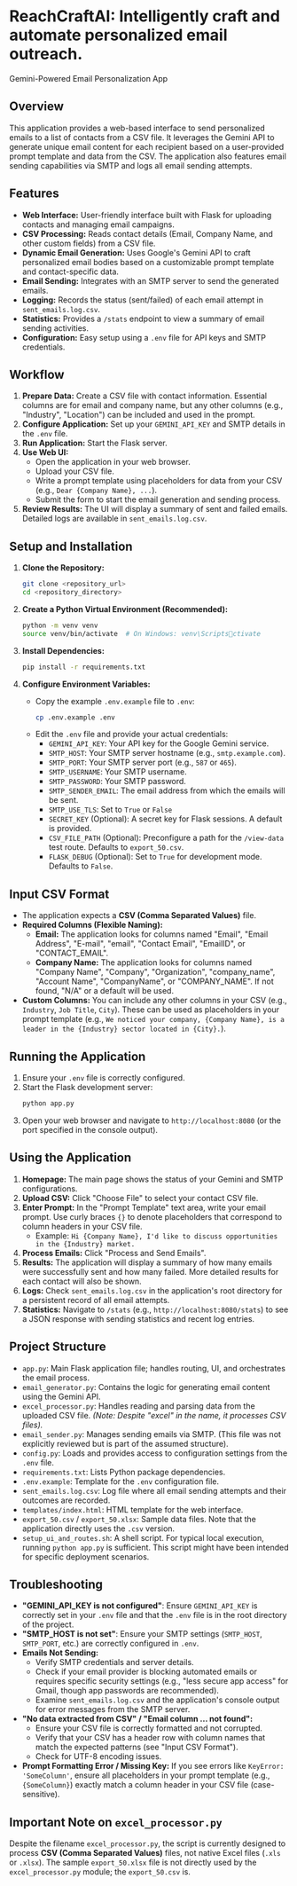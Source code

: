 # ReachCraftAI: Intelligently craft and automate personalized email outreach. 
Gemini-Powered Email Personalization App

## Overview

This application provides a web-based interface to send personalized emails to a list of contacts from a CSV file. It leverages the Gemini API to generate unique email content for each recipient based on a user-provided prompt template and data from the CSV. The application also features email sending capabilities via SMTP and logs all email sending attempts.

## Features

*   **Web Interface:** User-friendly interface built with Flask for uploading contacts and managing email campaigns.
*   **CSV Processing:** Reads contact details (Email, Company Name, and other custom fields) from a CSV file.
*   **Dynamic Email Generation:** Uses Google's Gemini API to craft personalized email bodies based on a customizable prompt template and contact-specific data.
*   **Email Sending:** Integrates with an SMTP server to send the generated emails.
*   **Logging:** Records the status (sent/failed) of each email attempt in `sent_emails.log.csv`.
*   **Statistics:** Provides a `/stats` endpoint to view a summary of email sending activities.
*   **Configuration:** Easy setup using a `.env` file for API keys and SMTP credentials.

## Workflow

1.  **Prepare Data:** Create a CSV file with contact information. Essential columns are for email and company name, but any other columns (e.g., "Industry", "Location") can be included and used in the prompt.
2.  **Configure Application:** Set up your `GEMINI_API_KEY` and SMTP details in the `.env` file.
3.  **Run Application:** Start the Flask server.
4.  **Use Web UI:**
    *   Open the application in your web browser.
    *   Upload your CSV file.
    *   Write a prompt template using placeholders for data from your CSV (e.g., `Dear {Company Name}, ...`).
    *   Submit the form to start the email generation and sending process.
5.  **Review Results:** The UI will display a summary of sent and failed emails. Detailed logs are available in `sent_emails.log.csv`.

## Setup and Installation

1.  **Clone the Repository:**
    ```bash
    git clone <repository_url>
    cd <repository_directory>
    ```

2.  **Create a Python Virtual Environment (Recommended):**
    ```bash
    python -m venv venv
    source venv/bin/activate  # On Windows: venv\Scriptsctivate
    ```

3.  **Install Dependencies:**
    ```bash
    pip install -r requirements.txt
    ```

4.  **Configure Environment Variables:**
    *   Copy the example `.env.example` file to `.env`:
        ```bash
        cp .env.example .env
        ```
    *   Edit the `.env` file and provide your actual credentials:
        *   `GEMINI_API_KEY`: Your API key for the Google Gemini service.
        *   `SMTP_HOST`: Your SMTP server hostname (e.g., `smtp.example.com`).
        *   `SMTP_PORT`: Your SMTP server port (e.g., `587` or `465`).
        *   `SMTP_USERNAME`: Your SMTP username.
        *   `SMTP_PASSWORD`: Your SMTP password.
        *   `SMTP_SENDER_EMAIL`: The email address from which the emails will be sent.
        *   `SMTP_USE_TLS`: Set to `True` or `False`
        *   `SECRET_KEY` (Optional): A secret key for Flask sessions. A default is provided.
        *   `CSV_FILE_PATH` (Optional): Preconfigure a path for the `/view-data` test route. Defaults to `export_50.csv`.
        *   `FLASK_DEBUG` (Optional): Set to `True` for development mode. Defaults to `False`.

## Input CSV Format

*   The application expects a **CSV (Comma Separated Values)** file.
*   **Required Columns (Flexible Naming):**
    *   **Email:** The application looks for columns named "Email", "Email Address", "E-mail", "email", "Contact Email", "EmailID", or "CONTACT_EMAIL".
    *   **Company Name:** The application looks for columns named "Company Name", "Company", "Organization", "company_name", "Account Name", "CompanyName", or "COMPANY_NAME". If not found, "N/A" or a default will be used.
*   **Custom Columns:** You can include any other columns in your CSV (e.g., `Industry`, `Job Title`, `City`). These can be used as placeholders in your prompt template (e.g., `We noticed your company, {Company Name}, is a leader in the {Industry} sector located in {City}.`).

## Running the Application

1.  Ensure your `.env` file is correctly configured.
2.  Start the Flask development server:
    ```bash
    python app.py
    ```
3.  Open your web browser and navigate to `http://localhost:8080` (or the port specified in the console output).

## Using the Application

1.  **Homepage:** The main page shows the status of your Gemini and SMTP configurations.
2.  **Upload CSV:** Click "Choose File" to select your contact CSV file.
3.  **Enter Prompt:** In the "Prompt Template" text area, write your email prompt. Use curly braces `{}` to denote placeholders that correspond to column headers in your CSV file.
    *   Example: `Hi {Company Name}, I'd like to discuss opportunities in the {Industry} market.`
4.  **Process Emails:** Click "Process and Send Emails".
5.  **Results:** The application will display a summary of how many emails were successfully sent and how many failed. More detailed results for each contact will also be shown.
6.  **Logs:** Check `sent_emails.log.csv` in the application's root directory for a persistent record of all email attempts.
7.  **Statistics:** Navigate to `/stats` (e.g., `http://localhost:8080/stats`) to see a JSON response with sending statistics and recent log entries.

## Project Structure

*   `app.py`: Main Flask application file; handles routing, UI, and orchestrates the email process.
*   `email_generator.py`: Contains the logic for generating email content using the Gemini API.
*   `excel_processor.py`: Handles reading and parsing data from the uploaded CSV file. *(Note: Despite "excel" in the name, it processes CSV files).*
*   `email_sender.py`: Manages sending emails via SMTP. (This file was not explicitly reviewed but is part of the assumed structure).
*   `config.py`: Loads and provides access to configuration settings from the `.env` file.
*   `requirements.txt`: Lists Python package dependencies.
*   `.env.example`: Template for the `.env` configuration file.
*   `sent_emails.log.csv`: Log file where all email sending attempts and their outcomes are recorded.
*   `templates/index.html`: HTML template for the web interface.
*   `export_50.csv` / `export_50.xlsx`: Sample data files. Note that the application directly uses the `.csv` version.
*   `setup_ui_and_routes.sh`: A shell script. For typical local execution, running `python app.py` is sufficient. This script might have been intended for specific deployment scenarios.

## Troubleshooting

*   **"GEMINI_API_KEY is not configured"**: Ensure `GEMINI_API_KEY` is correctly set in your `.env` file and that the `.env` file is in the root directory of the project.
*   **"SMTP_HOST is not set"**: Ensure your SMTP settings (`SMTP_HOST`, `SMTP_PORT`, etc.) are correctly configured in `.env`.
*   **Emails Not Sending:**
    *   Verify SMTP credentials and server details.
    *   Check if your email provider is blocking automated emails or requires specific security settings (e.g., "less secure app access" for Gmail, though app passwords are recommended).
    *   Examine `sent_emails.log.csv` and the application's console output for error messages from the SMTP server.
*   **"No data extracted from CSV" / "Email column ... not found":**
    *   Ensure your CSV file is correctly formatted and not corrupted.
    *   Verify that your CSV has a header row with column names that match the expected patterns (see "Input CSV Format").
    *   Check for UTF-8 encoding issues.
*   **Prompt Formatting Error / Missing Key:** If you see errors like `KeyError: 'SomeColumn'`, ensure all placeholders in your prompt template (e.g., `{SomeColumn}`) exactly match a column header in your CSV file (case-sensitive).

## Important Note on `excel_processor.py`

Despite the filename `excel_processor.py`, the script is currently designed to process **CSV (Comma Separated Values)** files, not native Excel files (`.xls` or `.xlsx`). The sample `export_50.xlsx` file is not directly used by the `excel_processor.py` module; the `export_50.csv` is.
